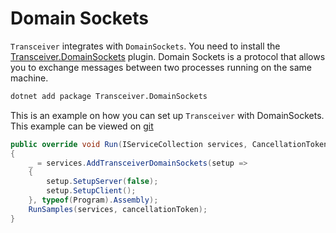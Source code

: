 # Domain Sockets

`Transceiver` integrates with `DomainSockets`. You need to install the [Transceiver.DomainSockets](https://www.nuget.org/packages/Transceiver.DomainSockets) plugin.
Domain Sockets is a protocol that allows you to exchange messages between two processes running on the same machine.

```bash
dotnet add package Transceiver.DomainSockets
```

This is an example on how you can set up `Transceiver` with DomainSockets. This example can be viewed on [git](https://github.com/glacorSoul/Transceiver/blob/main/Trasceiver.Demo/Options/DomainSocketsOptions.cs)

```csharp
public override void Run(IServiceCollection services, CancellationToken cancellationToken)
{
    _ = services.AddTransceiverDomainSockets(setup =>
    {
        setup.SetupServer(false);
        setup.SetupClient();
    }, typeof(Program).Assembly);
    RunSamples(services, cancellationToken);
}
```